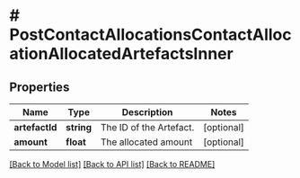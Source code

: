 # # PostContactAllocationsContactAllocationAllocatedArtefactsInner

## Properties

Name | Type | Description | Notes
------------ | ------------- | ------------- | -------------
**artefactId** | **string** | The ID of the Artefact. | [optional]
**amount** | **float** | The allocated amount | [optional]

[[Back to Model list]](../../README.md#models) [[Back to API list]](../../README.md#endpoints) [[Back to README]](../../README.md)
